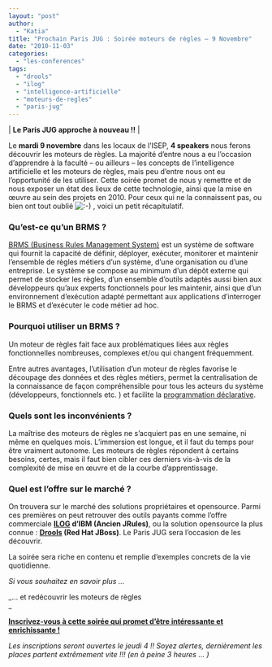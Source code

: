 ```yaml
---
layout: "post"
author: 
  - "Katia"
title: "Prochain Paris JUG : Soirée moteurs de règles – 9 Novembre"
date: "2010-11-03"
categories: 
  - "les-conferences"
tags: 
  - "drools"
  - "ilog"
  - "intelligence-artificielle"
  - "moteurs-de-regles"
  - "paris-jug"
---
```


| **Le Paris JUG approche à nouveau !!** |

Le **mardi 9 novembre** dans les locaux de l’ISEP, **4 speakers** nous ferons découvrir les moteurs de règles. La majorité d’entre nous a eu l’occasion d’apprendre à la faculté – ou ailleurs – les concepts de l’intelligence artificielle et les moteurs de règles, mais peu d’entre nous ont eu l’opportunité de les utiliser. Cette soirée promet de nous y remettre et de nous exposer un état des lieux de cette technologie, ainsi que la mise en œuvre au sein des projets en 2010. Pour ceux qui ne la connaissent pas, ou bien ont tout oublié ![:-)](http://jduchess.org/duchess-france/wp-includes/images/smilies/icon_smile.gif) , voici un petit récapitulatif.

### Qu’est-ce qu’un BRMS ?

[BRMS (Business Rules Management System)](http://en.wikipedia.org/wiki/Business_rule_management_system) est un système de software qui fournit la capacité de définir, déployer, exécuter, monitorer et maintenir l’ensemble de règles métiers d’un système, d’une organisation ou d’une entreprise. Le système se compose au minimum d’un dépôt externe qui permet de stocker les règles, d’un ensemble d’outils adaptés aussi bien aux développeurs qu’aux experts fonctionnels pour les maintenir, ainsi que d’un environnement d’exécution adapté permettant aux applications d’interroger le BRMS et d’exécuter le code métier ad hoc.

### Pourquoi utiliser un BRMS ?

Un moteur de règles fait face aux problématiques liées aux règles fonctionnelles nombreuses, complexes et/ou qui changent fréquemment.

Entre autres avantages, l’utilisation d’un moteur de règles favorise le découpage des données et des règles métiers, permet la centralisation de la connaissance de façon compréhensible pour tous les acteurs du système (développeurs, fonctionnels etc. ) et facilite la [programmation déclarative](http://fr.wikipedia.org/wiki/Programmation_d%C3%A9clarative "programmation déclarative").

### Quels sont les inconvénients ?

La maîtrise des moteurs de règles ne s’acquiert pas en une semaine, ni même en quelques mois. L’immersion est longue, et il faut du temps pour être vraiment autonome. Les moteurs de règles répondent à certains besoins, certes, mais il faut bien cibler ces derniers vis-à-vis de la complexité de mise en œuvre et de la courbe d’apprentissage.

### Quel est l’offre sur le marché ?

On trouvera sur le marché des solutions propriétaires et opensource. Parmi ces premières on peut retrouver des outils payants comme l’offre commerciale **[ILOG](http://www-01.ibm.com/software/fr/websphere/ilog/ "ILOG") d’IBM (Ancien JRules)**, ou la solution opensource la plus connue : **[Drools](http://www.jboss.org/drools "Drools") (Red Hat JBoss)**. Le Paris JUG sera l’occasion de les découvrir.

La soirée sera riche en contenu et remplie d’exemples concrets de la vie quotidienne.

_Si vous souhaitez en savoir plus …_

_… et redécouvrir les moteurs de règles  
_

[**Inscrivez-vous à cette soirée qui promet d’être intéressante et enrichissante !**](http://www.parisjug.org/xwiki/bin/view/Meeting/20101109 "Inscrivez-vous - Pairs JUG")

_Les inscriptions seront ouvertes le jeudi 4 !! Soyez alertes, dernièrement les places partent extrêmement vite !!! (en à peine 3 heures … )_
